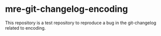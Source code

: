 # mre-git-changelog-encoding

This repository is a test repository to reproduce a bug in the git-changelog related to encoding.
